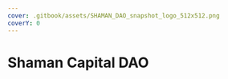```yaml
---
cover: .gitbook/assets/SHAMAN_DAO_snapshot_logo_512x512.png
coverY: 0
---
```


# Shaman Capital DAO

